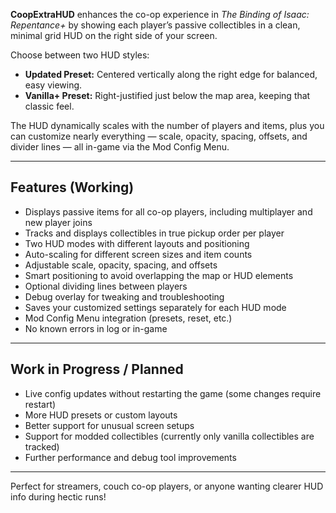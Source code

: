 **CoopExtraHUD** enhances the co-op experience in *The Binding of Isaac: Repentance+* by showing each player’s passive collectibles in a clean, minimal grid HUD on the right side of your screen.

Choose between two HUD styles:

- **Updated Preset:** Centered vertically along the right edge for balanced, easy viewing.  
- **Vanilla+ Preset:** Right-justified just below the map area, keeping that classic feel.

The HUD dynamically scales with the number of players and items, plus you can customize nearly everything — scale, opacity, spacing, offsets, and divider lines — all in-game via the Mod Config Menu.

---

## Features (Working)

- Displays passive items for all co-op players, including multiplayer and new player joins
- Tracks and displays collectibles in true pickup order per player
- Two HUD modes with different layouts and positioning
- Auto-scaling for different screen sizes and item counts
- Adjustable scale, opacity, spacing, and offsets
- Smart positioning to avoid overlapping the map or HUD elements
- Optional dividing lines between players
- Debug overlay for tweaking and troubleshooting
- Saves your customized settings separately for each HUD mode
- Mod Config Menu integration (presets, reset, etc.)
- No known errors in log or in-game

---

## Work in Progress / Planned

- Live config updates without restarting the game (some changes require restart)
- More HUD presets or custom layouts
- Better support for unusual screen setups
- Support for modded collectibles (currently only vanilla collectibles are tracked)
- Further performance and debug tool improvements

---

Perfect for streamers, couch co-op players, or anyone wanting clearer HUD info during hectic runs!
